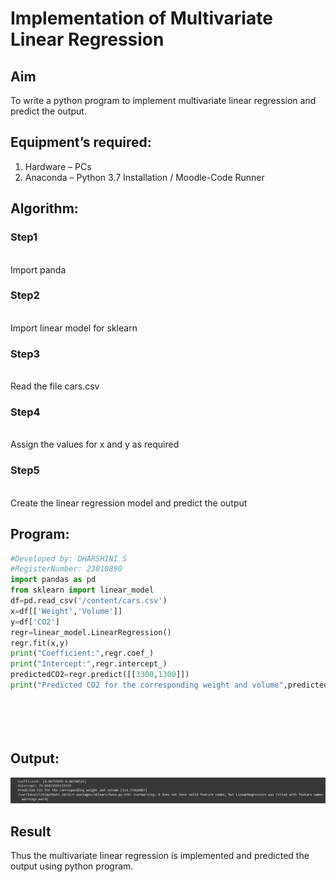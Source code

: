 # Implementation of Multivariate Linear Regression
## Aim
To write a python program to implement multivariate linear regression and predict the output.
## Equipment’s required:
1.	Hardware – PCs
2.	Anaconda – Python 3.7 Installation / Moodle-Code Runner
## Algorithm:
### Step1
<br>Import panda

### Step2
<br>Import linear model for sklearn

### Step3
<br>Read the file cars.csv

### Step4
<br>Assign the values for x and y as required

### Step5
<br>Create the linear regression model and predict the output 

## Program:
```python
#Developed by: DHARSHINI S
#RegisterNumber: 23010890
import pandas as pd
from sklearn import linear_model
df=pd.read_csv('/content/cars.csv')
x=df[['Weight','Volume']]
y=df['CO2']
regr=linear_model.LinearRegression()
regr.fit(x,y)
print("Coefficient:",regr.coef_)
print("Intercept:",regr.intercept_)
predictedCO2=regr.predict([[3300,1300]])
print("Predicted CO2 for the corresponding weight and volume",predictedCO2)






```
## Output:
![output](./MULTIVARIATE%20LINEAR%20REGRESSION.png)



## Result
Thus the multivariate linear regression is implemented and predicted the output using python program.